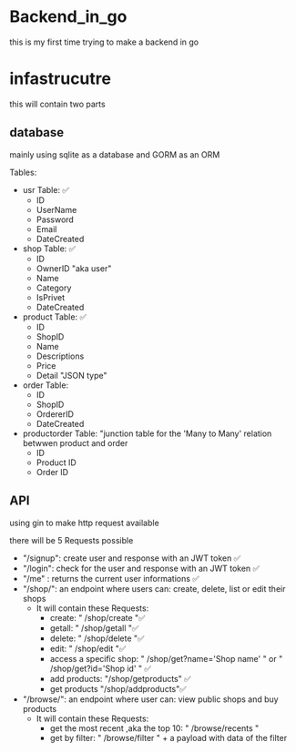 # Backend_in_go
this is my first time trying to make a backend in go

# infastrucutre 
this will contain two parts

## database
mainly using sqlite as a database and GORM as an ORM

Tables:
- usr Table: ✅
    - ID
    - UserName
    - Password
    - Email
    - DateCreated
- shop Table: ✅
    - ID
    - OwnerID "aka user"
    - Name
    - Category
    - IsPrivet
    - DateCreated
- product Table: ✅
    - ID
    - ShopID
    - Name
    - Descriptions
    - Price
    - Detail "JSON type"
- order Table:
    - ID
    - ShopID
    - OrdererID
    - DateCreated
- productorder Table: "junction table for the 'Many to Many' relation betwwen product and order
    - ID
    - Product ID
    - Order ID

## API
using gin to make http request available

there will be 5 Requests possible
- "/signup": create user and response with an JWT token ✅
- "/login": check for the user and response with an JWT token ✅
- "/me" : returns the current user informations ✅
- "/shop/": an endpoint where users can: create, delete, list or edit their shops
    - It will contain these Requests:
        - create: " /shop/create "✅
        - getall: " /shop/getall "✅
        - delete: " /shop/delete "✅
        - edit:   " /shop/edit "✅
        - access a specific shop: " /shop/get?name='Shop name' " or " /shop/get?id='Shop id' " ✅
        - add products: "/shop/getproducts" ✅
        - get products  "/shop/addproducts"✅
- "/browse/": an endpoint where user can: view public shops and buy products
    - It will contain these Requests:
        - get the most recent ,aka the top 10: " /browse/recents "
        - get by filter: " /browse/filter " + a payload with data of the filter

